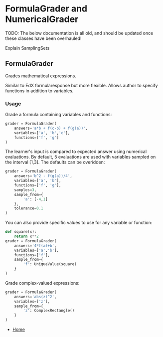 FormulaGrader and NumericalGrader
=================================

TODO: The below documentation is all old, and should be updated once these classes have been overhauled!

Explain SamplingSets



## FormulaGrader
Grades mathematical expressions.

Similar to EdX formularesponse but more flexible. Allows author to specify functions in addition to variables.

### Usage

Grade a formula containing variables and functions:
```python
grader = FormulaGrader(
    answers='a*b + f(c-b) + f(g(a))',
    variables=['a', 'b','c'],
    functions=['f', 'g']
)
```

The learner's input is compared to expected answer using numerical evaluations. By default, 5 evaluations are used with variables sampled on the interval [1,3]. The defaults can be overidden:

```python
grader = FormulaGrader(
    answers='b^2 - f(g(a))/4',
    variables=['a', 'b'],
    functions=['f', 'g'],
    samples=3,
    sample_from={
        'a': [-4,1]
    },
    tolerance=0.1
)
```
You can also provide specific values to use for any variable or function:
```python
def square(x):
    return x**2
grader = FormulaGrader(
    answers='4*f(a)+b',
    variables=['a','b'],
    functions=['f'],
    sample_from={
        'f': UniqueValue(square)
    }
)
```
Grade complex-valued expressions:
```python
grader = FormulaGrader(
    answers='abs(z)^2',
    variables=['z'],
    sample_from={
        'z': ComplexRectangle()
    }
)
```

- [Home](README.md)
